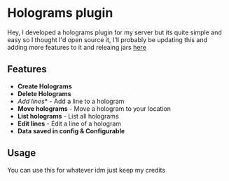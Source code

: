# Holograms plugin

Hey, I developed a holograms plugin for my server but its quite simple and easy so I thought I'd open source it, I'll probably be updating this and adding more features to it and releaing jars [here](https://github.com/vifezdev/Holograms/releases)

## Features

- **Create Holograms**
- **Delete Holograms**
- *Add lines** - Add a line to a hologram
- **Move holograms** - Move a hologram to your location
- **List holograms** - List all holograms
- **Edit lines** - Edit a line of a hologram
- **Data saved in config & Configurable**

## Usage
You can use this for whatever idm just keep my credits
